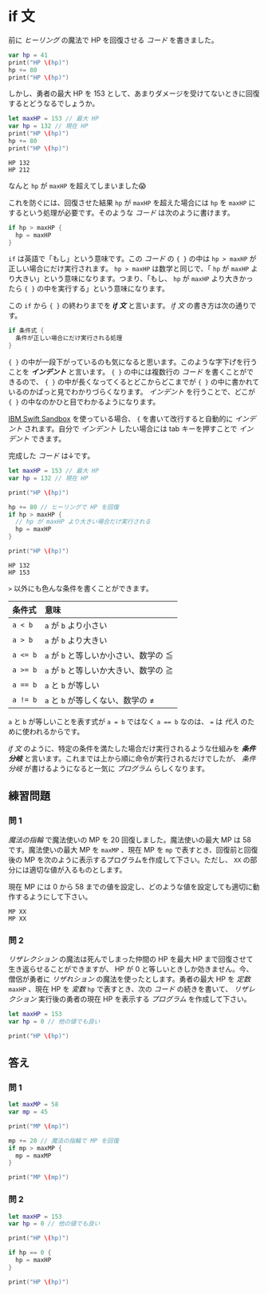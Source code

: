 # if 文

前に _ヒーリング_ の魔法で HP を回復させる _コード_ を書きました。

```swift
var hp = 41
print("HP \(hp)")
hp += 80
print("HP \(hp)")
```

しかし、勇者の最大 HP を 153 として、あまりダメージを受けてないときに回復するとどうなるでしょうか。

```swift
let maxHP = 153 // 最大 HP
var hp = 132 // 現在 HP
print("HP \(hp)")
hp += 80
print("HP \(hp)")
```

```
HP 132
HP 212
```

なんと `hp` が `maxHP` を超えてしまいました😱

これを防ぐには、回復させた結果 `hp` が `maxHP` を超えた場合には `hp` を `maxHP` にするという処理が必要です。そのような _コード_ は次のように書けます。

```swift
if hp > maxHP {
  hp = maxHP
}
```

`if` は英語で「もし」という意味です。この _コード_ の `{ }` の中は `hp > maxHP` が正しい場合にだけ実行されます。 `hp > maxHP` は数学と同じで、「 `hp` が `maxHP` より大きい」という意味になります。つまり、「もし、 `hp` が `maxHP` より大きかったら `{ }` の中を実行する」という意味になります。

この `if` から `{ }` の終わりまでを **_if 文_** と言います。 _if 文_ の書き方は次の通りです。

```swift
if 条件式 {
  条件が正しい場合にだけ実行される処理
}
```

`{ }` の中が一段下がっているのも気になると思います。このような字下げを行うことを **_インデント_** と言います。 `{ }` の中には複数行の _コード_ を書くことができるので、 `{ }` の中が長くなってくるとどこからどこまでが `{ }` の中に書かれているのかぱっと見でわかりづらくなります。 _インデント_ を行うことで、どこが `{ }` の中なのかひと目でわかるようになります。

[IBM Swift Sandbox](https://swift.sandbox.bluemix.net/) を使っている場合、 `{` を書いて改行すると自動的に _インデント_ されます。自分で _インデント_ したい場合には tab キーを押すことで _インデント_ できます。

完成した _コード_ は↓です。

```swift
let maxHP = 153 // 最大 HP
var hp = 132 // 現在 HP

print("HP \(hp)")

hp += 80 // ヒーリングで HP を回復
if hp > maxHP {
  // hp が maxHP より大きい場合だけ実行される
  hp = maxHP
}

print("HP \(hp)")
```

```
HP 132
HP 153
```

`>` 以外にも色んな条件を書くことができます。

| 条件式 | 意味 |
|:---|:---|
| `a < b` | `a` が `b` より小さい |
| `a > b` | `a` が `b` より大きい |
| `a <= b` | `a` が `b` と等しいか小さい、数学の ≦ |
| `a >= b` | `a` が `b` と等しいか大きい、数学の ≧ |
| `a == b` | `a` と `b` が等しい |
| `a != b` | `a` と `b` が等しくない、数学の ≠ |

`a` と `b` が等しいことを表す式が `a = b` ではなく `a == b` なのは、 `=` は _代入_ のために使われるからです。

_if 文_ のように、特定の条件を満たした場合だけ実行されるような仕組みを **_条件分岐_** と言います。これまでは上から順に命令が実行されるだけでしたが、 _条件分岐_ が書けるようになると一気に _プログラム_ らしくなります。

## 練習問題

### 問 1

_魔法の指輪_ で魔法使いの MP を 20 回復しました。魔法使いの最大 MP は 58 です。魔法使いの最大 MP を `maxMP` 、現在 MP を `mp` で表すとき、回復前と回復後の MP を次のように表示するプログラムを作成して下さい。ただし、 <code class="sq-output">XX</code> の部分には適切な値が入るものとします。

現在 MP には 0 から 58 までの値を設定し、どのような値を設定しても適切に動作するようにして下さい。

```
MP XX
MP XX
```

### 問 2

_リザレクション_ の魔法は死んでしまった仲間の HP を最大 HP まで回復させて生き返らせることができますが、 HP が 0 と等しいときしか効きません。今、僧侶が勇者に _リザれション_ の魔法を使ったとします。勇者の最大 HP を _定数_ `maxHP` 、現在 HP を _変数_ `hp` で表すとき、次の _コード_ の続きを書いて、 _リザレクション_ 実行後の勇者の現在 HP を表示する _プログラム_ を作成して下さい。

```swift
let maxHP = 153
var hp = 0 // 他の値でも良い

print("HP \(hp)")
```

## 答え

### 問 1

```swift
let maxMP = 58
var mp = 45

print("MP \(mp)")

mp += 20 // 魔法の指輪で MP を回復
if mp > maxMP {
  mp = maxMP
}

print("MP \(mp)")
```

### 問 2

```swift
let maxHP = 153
var hp = 0 // 他の値でも良い

print("HP \(hp)")

if hp == 0 {
  hp = maxHP
}

print("HP \(hp)")
```
